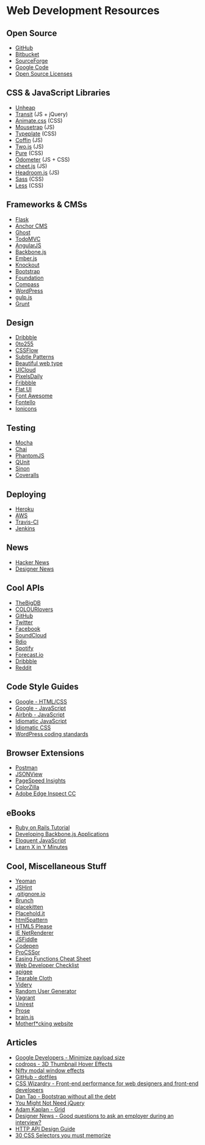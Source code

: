 # Web Development Resources

## Open Source
- [GitHub](https://github.com/)
- [Bitbucket](https://bitbucket.org/)
- [SourceForge](http://sourceforge.net/)
- [Google Code](https://code.google.com/)
- [Open Source Licenses](http://opensource.org/licenses)

## CSS & JavaScript Libraries
- [Unheap](http://www.unheap.com/)
- [Transit](http://ricostacruz.com/jquery.transit/) (JS + jQuery)
- [Animate.css](https://github.com/daneden/animate.css) (CSS)
- [Mousetrap](http://craig.is/killing/mice) (JS)
- [Typeplate](http://typeplate.com/) (CSS)
- [Coffin](http://fat.github.io/coffin/) (JS)
- [Two.js](http://jonobr1.github.io/two.js/) (JS)
- [Pure](http://purecss.io/) (CSS)
- [Odometer](http://github.hubspot.com/odometer/docs/welcome/) (JS + CSS)
- [cheet.js](http://namuol.github.io/cheet.js/) (JS)
- [Headroom.js](http://wicky.nillia.ms/headroom.js/) (JS)
- [Sass](http://sass-lang.com/) (CSS)
- [Less](http://lesscss.org/) (CSS)

## Frameworks & CMSs
- [Flask](http://flask.pocoo.org/)
- [Anchor CMS](http://anchorcms.com/)
- [Ghost](https://ghost.org/)
- [TodoMVC](http://todomvc.com/)
- [AngularJS](https://angularjs.org/)
- [Backbone.js](http://backbonejs.org/)
- [Ember.js](http://emberjs.com/)
- [Knockout](http://knockoutjs.com/)
- [Bootstrap](http://getbootstrap.com/)
- [Foundation](http://foundation.zurb.com/)
- [Compass](http://compass-style.org/)
- [WordPress](http://wordpress.org/)
- [gulp.js](http://gulpjs.com/)
- [Grunt](http://gruntjs.com/)

## Design
- [Dribbble](https://dribbble.com/)
- [0to255](http://0to255.com/)
- [CSSFlow](http://www.cssflow.com/)
- [Subtle Patterns](http://subtlepatterns.com/)
- [Beautiful web type](http://hellohappy.org/beautiful-web-type/)
- [UICloud](http://ui-cloud.com/)
- [PixelsDaily](http://pixelsdaily.com/)
- [Fribbble](http://fribbble.com/)
- [Flat UI](http://designmodo.github.io/Flat-UI/)
- [Font Awesome](http://fortawesome.github.io/Font-Awesome/#)
- [Fontello](http://fontello.com/)
- [Ionicons](http://ionicons.com/)

## Testing
- [Mocha](http://visionmedia.github.io/mocha/)
- [Chai](http://chaijs.com/)
- [PhantomJS](http://phantomjs.org/)
- [QUnit](http://qunitjs.com/)
- [Sinon](http://sinonjs.org/)
- [Coveralls](https://coveralls.io/)

## Deploying
- [Heroku](https://www.heroku.com/)
- [AWS](http://aws.amazon.com/)
- [Travis-CI](https://travis-ci.org/)
- [Jenkins](http://jenkins-ci.org/)

## News
- [Hacker News](https://news.ycombinator.com/)
- [Designer News](https://news.layervault.com/)

## Cool APIs
- [TheBigDB](http://thebigdb.com/api)
- [COLOURlovers](http://www.colourlovers.com/api)
- [GitHub](https://developer.github.com/v3/)
- [Twitter](https://dev.twitter.com/)
- [Facebook](https://developers.facebook.com/)
- [SoundCloud](http://developers.soundcloud.com/)
- [Rdio](http://www.rdio.com/developers/docs/)
- [Spotify](https://developer.spotify.com/technologies/web-api/)
- [Forecast.io](http://forecast.io)
- [Dribbble](https://dribbble.com/api)
- [Reddit](http://www.reddit.com/dev/api)

## Code Style Guides
- [Google - HTML/CSS](http://google-styleguide.googlecode.com/svn/trunk/htmlcssguide.xml)
- [Google - JavaScript](https://google-styleguide.googlecode.com/svn/trunk/javascriptguide.xml)
- [Airbnb - JavaScript](https://github.com/airbnb/javascript)
- [Idiomatic JavaScript](https://github.com/rwaldron/idiomatic.js/)
- [Idiomatic CSS](https://github.com/necolas/idiomatic-css)
- [WordPress coding standards](http://codex.wordpress.org/WordPress_Coding_Standards)

## Browser Extensions
- [Postman](http://www.getpostman.com/)
- [JSONView](https://chrome.google.com/webstore/detail/jsonview/chklaanhfefbnpoihckbnefhakgolnmc?hl=en-US)
- [PageSpeed Insights](https://chrome.google.com/webstore/detail/pagespeed-insights-by-goo/gplegfbjlmmehdoakndmohflojccocli?hl=en-US)
- [ColorZilla](https://chrome.google.com/webstore/detail/colorzilla/bhlhnicpbhignbdhedgjhgdocnmhomnp?hl=en-US)
- [Adobe Edge Inspect CC](https://chrome.google.com/webstore/detail/adobe-edge-inspect-cc/ijoeapleklopieoejahbpdnhkjjgddem?hl=en)

## eBooks
- [Ruby on Rails Tutorial](http://www.railstutorial.org/book)
- [Developing Backbone.js Applications](http://addyosmani.github.io/backbone-fundamentals/)
- [Eloquent JavaScript](http://eloquentjavascript.net/)
- [Learn X in Y Minutes](http://learnxinyminutes.com)

## Cool, Miscellaneous Stuff
- [Yeoman](http://yeoman.io/)
- [JSHint](http://jshint.com/)
- [.gitignore.io](http://www.gitignore.io/)
- [Brunch](http://brunch.io/)
- [placekitten](http://placekitten.com/)
- [Placehold.it](http://placehold.it/)
- [html5pattern](http://html5pattern.com/)
- [HTML5 Please](http://html5please.com/)
- [IE NetRenderer](http://netrenderer.com/)
- [JSFiddle](http://jsfiddle.net/)
- [Codepen](http://codepen.io)
- [ProCSSor](http://tools.maxcdn.com/procssor/)
- [Easing Functions Cheat Sheet](http://easings.net/#)
- [Web Developer Checklist](http://webdevchecklist.com/)
- [apigee](https://apigee.com/console/)
- [Tearable Cloth](http://codepen.io/suffick/pen/KrAwx)
- [Videry](http://www.videry.me/)
- [Random User Generator](http://randomuser.me/)
- [Vagrant](http://www.vagrantup.com/)
- [Unirest](Miscellaneous)
- [Prose](http://prose.io/)
- [brain.js](https://harthur.github.io/brain/)
- [Motherf*cking website](http://motherfuckingwebsite.com/)

## Articles
- [Google Developers - Minimize payload size](https://developers.google.com/speed/docs/best-practices/payload)
- [codrops - 3D Thumbnail Hover Effects](http://tympanus.net/codrops/2012/06/18/3d-thumbnail-hover-effects/)
- [Nifty modal window effects](http://tympanus.net/Development/ModalWindowEffects/)
- [GitHub - dotfiles](http://dotfiles.github.io/)
- [CSS Wizardry - Front-end performance for web designers and front-end developers](http://csswizardry.com/2013/01/front-end-performance-for-web-designers-and-front-end-developers/)
- [Dan Tao - Bootstrap without all the debt](https://coderwall.com/p/wixovg)
- [You Might Not Need jQuery](http://youmightnotneedjquery.com/)
- [Adam Kaplan - Grid](http://www.adamkaplan.me/grid/)
- [Designer News - Good questions to ask an employer during an interview?](https://news.layervault.com/stories/23191-good-questions-to-ask-an-employer-during-an-interview)
- [HTTP API Design Guide](https://github.com/interagent/http-api-design)
- [30 CSS Selectors you must memorize](http://code.tutsplus.com/tutorials/the-30-css-selectors-you-must-memorize--net-16048)
